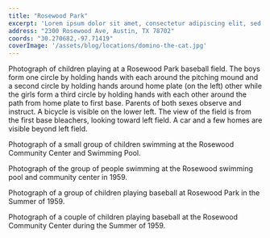 ```yaml
---
title: "Rosewood Park"
excerpt: 'Lorem ipsum dolor sit amet, consectetur adipiscing elit, sed do eiusmod tempor incididunt ut labore et dolore magna aliqua.'
address: "2300 Rosewood Ave, Austin, TX 78702"
coords: "30.270682,-97.71419"
coverImage: '/assets/blog/locations/domino-the-cat.jpg'
---
```


Photograph of children playing at a Rosewood Park baseball field. The boys form one circle by holding hands with each around the pitching mound and a second circle by holding hands around home plate (on the left) other while the girls form a third circle by holding hands with each other around the path from home plate to first base. Parents of both sexes observe and instruct. A bicycle is visible on the lower left. The view of the field is from the first base bleachers, looking toward left field. A car and a few homes are visible beyond left field.

Photograph of a small group of children swimming at the Rosewood Community Center and Swimming Pool.

Photograph of the group of people swimming at the Rosewood swimming pool and community center in 1959.

Photograph of a group of children playing baseball at Rosewood Park in the Summer of 1959.

Photograph of a couple of children playing baseball at the Rosewood Community Center during the Summer of 1959.
